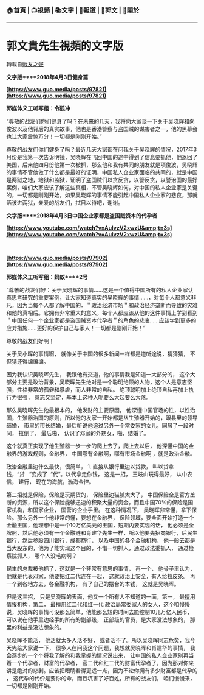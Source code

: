 ###  [:house:首頁](https://github.com/ourhimalayas/home) | [:tv:視頻](https://github.com/ourhimalayas/videos) | [:books:文字](https://github.com/ourhimalayas/txt) | [:newspaper:報道](https://github.com/ourhimalayas/news) | [:eagle:郭文](https://github.com/ourhimalayas/guomedia) | [:pray:關於](https://github.com/ourhimalayas/home/tree/master/about)
---
# 郭文貴先生視頻的文字版
轉載自[戰友之聲](http://littleantvoice.blogspot.com)

**文字版****2018年4月3日健身篇**

**[https://www.guo.media/posts/97821](https://www.guo.media/posts/97821)**

**郭媒体义工听写组：令狐冲**



“尊敬的战友们你们健身了吗？在未来的几天，我将向大家谈一下关于吴晓辉和向俊波以及他背后的真实故事，他也是香港警察与盗国贼的谋害者之一，他的黑幕会也让大家震惊万分！一切都是刚刚开始。”



尊敬的战友们你们健身了吗？最近几天大家都在问我关于吴晓辉的情况，2017年3月份是我第一次告诉明镜，吴晓辉在飞回中国的途中得到了信息要抓他，他返回了美国，后来他四月份他第一次被抓，那么他和我有共同的朋友就是项俊波，吴晓辉的事情不管他做了什么都是最好的证明，中国私人企业家面临的共同的，就是中国是两狱之地，地狱和监狱，证明了盗国贼们以贪反贪，以警反贪，以警治国的最好案例，咱们大家应该了解这些真相，不管吴晓辉如何，对中国的私人企业家是关键的，一切都是刚刚开始，如果吴晓辉的事情不能引起中国私人企业家的悲哀，那就活该进两狱，亲爱的战友们，拭目以待吧，谢谢。



**文字版****2018年4月3日中国企业家都是盗国贼资本的代孕者&nbsp;**

**[https://www.youtube.com/watch?v=AuIvzV2xwzU&amp;t=3s](https://www.youtube.com/watch?v=AuIvzV2xwzU&amp;t=3s)&nbsp;**

**&nbsp; &nbsp; &nbsp; &nbsp; &nbsp; &nbsp; &nbsp;&nbsp;**

**[https://www.guo.media/posts/97902](https://www.guo.media/posts/97902)&nbsp;**

**郭媒体义工听写组：蚂蚁****2号**



“尊敬的战友们好：关于吴晓辉的事情……这是一个值得中国所有的私人企业家认真思考研究的重要案例，让大家知道真实的吴晓辉的事情……，对每个人都意义非凡，因为当每个人都了解中国的．＂政治经济市场＂和政治经济垄断而导致的灾难和他的真相后。它拥有非常重大的意义，每个人都应该从他的这件事情上学到看到＂中国任何一个企业家都是盗国贼资本代孕者＂的角色的悲哀……应该学到更多的应对措施……更好的保护自己与家人！一切都是刚刚开始！”



尊敬的战友们好啊！



关于吴小晖的事情啊， 就像关于中国的很多新闻一样都是道听途说，猜猜猜， 不但猜还得编编编。

因为我认识吴晓晖先生， 我跟他有交道，他的事情我是知道一大部分的， 这个大部分主要是政治背景，吴晓晖先生绝对是一个聪明绝顶的人物，这个人是意志坚强，性格非常的孤僻和暴虐，而人非常的自私。 绝顶聪明加上绝顶自私再加上执行力很强， 意志又坚定，基本上这种人呢要么大起要么大落。



那么吴晓晖先生他最根本的， 他发财的主要原因， 他深懂中国官场的性，以性治国，生殖器治国的原则，所以他的发家一开始都是从生殖器开始的，跟县里的领导结婚， 市里的市长结婚，最后听说他追过另外一个常委家的女儿，同居了一段时间， 拉倒了， 最后啪， 认识了邓家的外甥女，啪，结婚了。



这个就真正实现了他生殖器一步一步的爬上去了，爬上去以后， 他深懂中国的金融界的游戏规则，金融界， 中国哪有金融啊，哪有市场金融啊 ，就是政治金融。



政治金融里边什么最快，很简单，&nbsp;1.&nbsp;直接从银行里边以贷款， 叫以贷拿钱，“贷&nbsp;&nbsp;&nbsp;”变成了&nbsp;&nbsp;“代”。以代拿走你钱， 这是一招， 王岐山玩得最好， 从中农信， 建行， 现在的海航，渤海金控。



第二招就是保险，保险是玩期货的， 保险里边猫腻太大了， 中国保险全是官方垄断的资源，所以这个保险能够迅速的积聚大量的资金，而且中国70%的保险是国家机构，和国家企业， 国营的企业手里。 在这种情况下， 吴晓晖非常懂，拿下保险。那么另外一个他非常的懂，要想在金融界， 保险领域，要全面开始打造一个金融王国，他理想中是一个10万亿美元的王国，短期内要实现的话， 他必须是全牌照，然后他必须有一个金融链和肖建华先生一样，所以他要先招商银行，后民生银行，然后参股四川银行，成都商行， 以及中国的各个金融机构， 他一般去都是当大股东的，他为了能实现这个目的，不惜一切抓人，通过政法委抓人， 通过检察院抓人， 哪个人没毛病啊？



民生的总裁被他抓了，这就是一个非常有意思的事情， 再一个， 他骨子里认为， 他就是代表邓家，他要把红二代连在一起， 这就政治上安全，有人给拉皮条。 再一个到各地方去，各金融机构， 有了自己的摆台的本钱， 这就是吴晓晖。



但是这三招， 只是吴晓晖的表面，他又一个所有人不知道的一面，第一， 最擅用情报机构，第二， 最擅用红二代和红一代 政治局常委家人的女人，这个咱慢慢说，吴晓晖的事情可没那么简单，他能那么短的时间去能控制10几万亿人民币， 可以说在他手里边经手的所有的副部级， 正部级的官员，是大家没法想象的， 那里的利益是没法想象的。



吴晓晖不能活， 他活就太多人活不好， 或者活不了。所以吴晓晖同志危矣，我今天先给大家说一下， 很多人在问我这个问题，我想就吴晓晖和肖建华的事情， 我会逐步的一个个将我了解的和我掌握的情况说出来， 让中国的私人企业家别再当着一个代孕者，财富的代孕者， 官二代和红二代的财富代孕者了，因为那对你来讲是绝对的悲剧。应该把眼睛看得更远一点，因为不论你拥有多少财富都是代孕的 ， 这代孕的代价是要你的命，而且坑害了好百姓，所有的战友们， 咱们慢慢来， 一切都是刚刚开始。